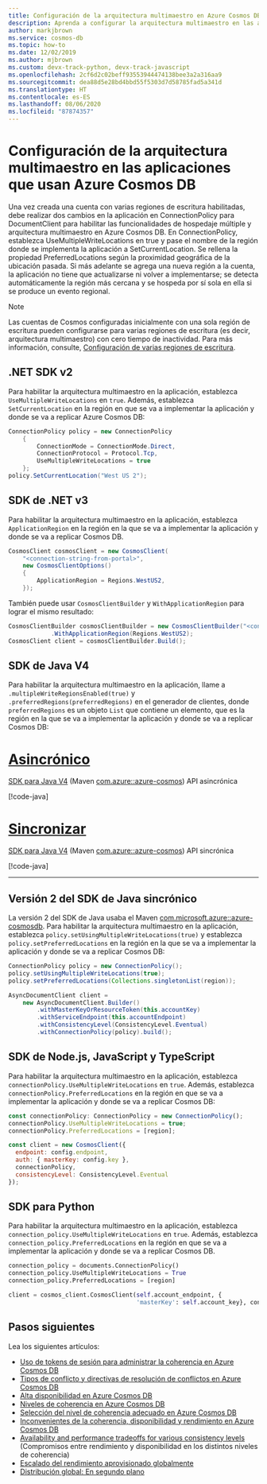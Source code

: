 ```yaml
---
title: Configuración de la arquitectura multimaestro en Azure Cosmos DB
description: Aprenda a configurar la arquitectura multimaestro en las aplicaciones mediante diferentes SDK de Azure Cosmos DB.
author: markjbrown
ms.service: cosmos-db
ms.topic: how-to
ms.date: 12/02/2019
ms.author: mjbrown
ms.custom: devx-track-python, devx-track-javascript
ms.openlocfilehash: 2cf6d2c02beff93553944474138bee3a2a316aa9
ms.sourcegitcommit: dea88d5e28bd4bbd55f5303d7d58785fad5a341d
ms.translationtype: HT
ms.contentlocale: es-ES
ms.lasthandoff: 08/06/2020
ms.locfileid: "87874357"
---
```

# <a name="configure-multi-master-in-your-applications-that-use-azure-cosmos-db"></a>Configuración de la arquitectura multimaestro en las aplicaciones que usan Azure Cosmos DB

Una vez creada una cuenta con varias regiones de escritura habilitadas, debe realizar dos cambios en la aplicación en ConnectionPolicy para DocumentClient para habilitar las funcionalidades de hospedaje múltiple y arquitectura multimaestro en Azure Cosmos DB. En ConnectionPolicy, establezca UseMultipleWriteLocations en true y pase el nombre de la región donde se implementa la aplicación a SetCurrentLocation. Se rellena la propiedad PreferredLocations según la proximidad geográfica de la ubicación pasada. Si más adelante se agrega una nueva región a la cuenta, la aplicación no tiene que actualizarse ni volver a implementarse; se detecta automáticamente la región más cercana y se hospeda por sí sola en ella si se produce un evento regional.

> [!Note]
> Las cuentas de Cosmos configuradas inicialmente con una sola región de escritura pueden configurarse para varias regiones de escritura (es decir, arquitectura multimaestro) con cero tiempo de inactividad. Para más información, consulte, [Configuración de varias regiones de escritura](how-to-manage-database-account.md#configure-multiple-write-regions).

## <a name="net-sdk-v2"></a><a id="netv2"></a>.NET SDK v2

Para habilitar la arquitectura multimaestro en la aplicación, establezca `UseMultipleWriteLocations` en `true`. Además, establezca `SetCurrentLocation` en la región en que se va a implementar la aplicación y donde se va a replicar Azure Cosmos DB:

```csharp
ConnectionPolicy policy = new ConnectionPolicy
    {
        ConnectionMode = ConnectionMode.Direct,
        ConnectionProtocol = Protocol.Tcp,
        UseMultipleWriteLocations = true
    };
policy.SetCurrentLocation("West US 2");
```

## <a name="net-sdk-v3"></a><a id="netv3"></a>SDK de .NET v3

Para habilitar la arquitectura multimaestro en la aplicación, establezca `ApplicationRegion` en la región en la que se va a implementar la aplicación y donde se va a replicar Cosmos DB.

```csharp
CosmosClient cosmosClient = new CosmosClient(
    "<connection-string-from-portal>", 
    new CosmosClientOptions()
    {
        ApplicationRegion = Regions.WestUS2,
    });
```

También puede usar `CosmosClientBuilder` y `WithApplicationRegion` para lograr el mismo resultado:

```csharp
CosmosClientBuilder cosmosClientBuilder = new CosmosClientBuilder("<connection-string-from-portal>")
            .WithApplicationRegion(Regions.WestUS2);
CosmosClient client = cosmosClientBuilder.Build();
```

## <a name="java-v4-sdk"></a><a id="java4-multi-master"></a> SDK de Java V4

Para habilitar la arquitectura multimaestro en la aplicación, llame a `.multipleWriteRegionsEnabled(true)` y `.preferredRegions(preferredRegions)` en el generador de clientes, donde `preferredRegions` es un objeto `List` que contiene un elemento, que es la región en la que se va a implementar la aplicación y donde se va a replicar Cosmos DB:

# <a name="async"></a>[Asincrónico](#tab/api-async)

   [SDK para Java V4](sql-api-sdk-java-v4.md) (Maven [com.azure::azure-cosmos](https://mvnrepository.com/artifact/com.azure/azure-cosmos)) API asincrónica

   [!code-java[](~/azure-cosmos-java-sql-api-samples/src/main/java/com/azure/cosmos/examples/documentationsnippets/async/SampleDocumentationSnippetsAsync.java?name=ConfigureMultimasterAsync)]

# <a name="sync"></a>[Sincronizar](#tab/api-sync)

   [SDK para Java V4](sql-api-sdk-java-v4.md) (Maven [com.azure::azure-cosmos](https://mvnrepository.com/artifact/com.azure/azure-cosmos)) API sincrónica

   [!code-java[](~/azure-cosmos-java-sql-api-samples/src/main/java/com/azure/cosmos/examples/documentationsnippets/sync/SampleDocumentationSnippets.java?name=ConfigureMultimasterSync)]

--- 

## <a name="async-java-v2-sdk"></a><a id="java2-milti-master"></a> Versión 2 del SDK de Java sincrónico

La versión 2 del SDK de Java usaba el Maven [com.microsoft.azure::azure-cosmosdb](https://mvnrepository.com/artifact/com.microsoft.azure/azure-cosmosdb). Para habilitar la arquitectura multimaestro en la aplicación, establezca `policy.setUsingMultipleWriteLocations(true)` y establezca `policy.setPreferredLocations` en la región en la que se va a implementar la aplicación y donde se va a replicar Cosmos DB:

```java
ConnectionPolicy policy = new ConnectionPolicy();
policy.setUsingMultipleWriteLocations(true);
policy.setPreferredLocations(Collections.singletonList(region));

AsyncDocumentClient client =
    new AsyncDocumentClient.Builder()
        .withMasterKeyOrResourceToken(this.accountKey)
        .withServiceEndpoint(this.accountEndpoint)
        .withConsistencyLevel(ConsistencyLevel.Eventual)
        .withConnectionPolicy(policy).build();
```

## <a name="nodejs-javascript-and-typescript-sdks"></a><a id="javascript"></a>SDK de Node.js, JavaScript y TypeScript

Para habilitar la arquitectura multimaestro en la aplicación, establezca `connectionPolicy.UseMultipleWriteLocations` en `true`. Además, establezca `connectionPolicy.PreferredLocations` en la región en que se va a implementar la aplicación y donde se va a replicar Cosmos DB:

```javascript
const connectionPolicy: ConnectionPolicy = new ConnectionPolicy();
connectionPolicy.UseMultipleWriteLocations = true;
connectionPolicy.PreferredLocations = [region];

const client = new CosmosClient({
  endpoint: config.endpoint,
  auth: { masterKey: config.key },
  connectionPolicy,
  consistencyLevel: ConsistencyLevel.Eventual
});
```

## <a name="python-sdk"></a><a id="python"></a>SDK para Python

Para habilitar la arquitectura multimaestro en la aplicación, establezca `connection_policy.UseMultipleWriteLocations` en `true`. Además, establezca `connection_policy.PreferredLocations` en la región en que se va a implementar la aplicación y donde se va a replicar Cosmos DB.

```python
connection_policy = documents.ConnectionPolicy()
connection_policy.UseMultipleWriteLocations = True
connection_policy.PreferredLocations = [region]

client = cosmos_client.CosmosClient(self.account_endpoint, {
                                    'masterKey': self.account_key}, connection_policy, documents.ConsistencyLevel.Session)
```

## <a name="next-steps"></a>Pasos siguientes

Lea los siguientes artículos:

* [Uso de tokens de sesión para administrar la coherencia en Azure Cosmos DB](how-to-manage-consistency.md#utilize-session-tokens)
* [Tipos de conflicto y directivas de resolución de conflictos en Azure Cosmos DB](conflict-resolution-policies.md)
* [Alta disponibilidad en Azure Cosmos DB](high-availability.md)
* [Niveles de coherencia en Azure Cosmos DB](consistency-levels.md)
* [Selección del nivel de coherencia adecuado en Azure Cosmos DB](consistency-levels-choosing.md)
* [Inconvenientes de la coherencia, disponibilidad y rendimiento en Azure Cosmos DB](consistency-levels-tradeoffs.md)
* [Availability and performance tradeoffs for various consistency levels](consistency-levels-tradeoffs.md) (Compromisos entre rendimiento y disponibilidad en los distintos niveles de coherencia)
* [Escalado del rendimiento aprovisionado globalmente](scaling-throughput.md)
* [Distribución global: En segundo plano](global-dist-under-the-hood.md)
